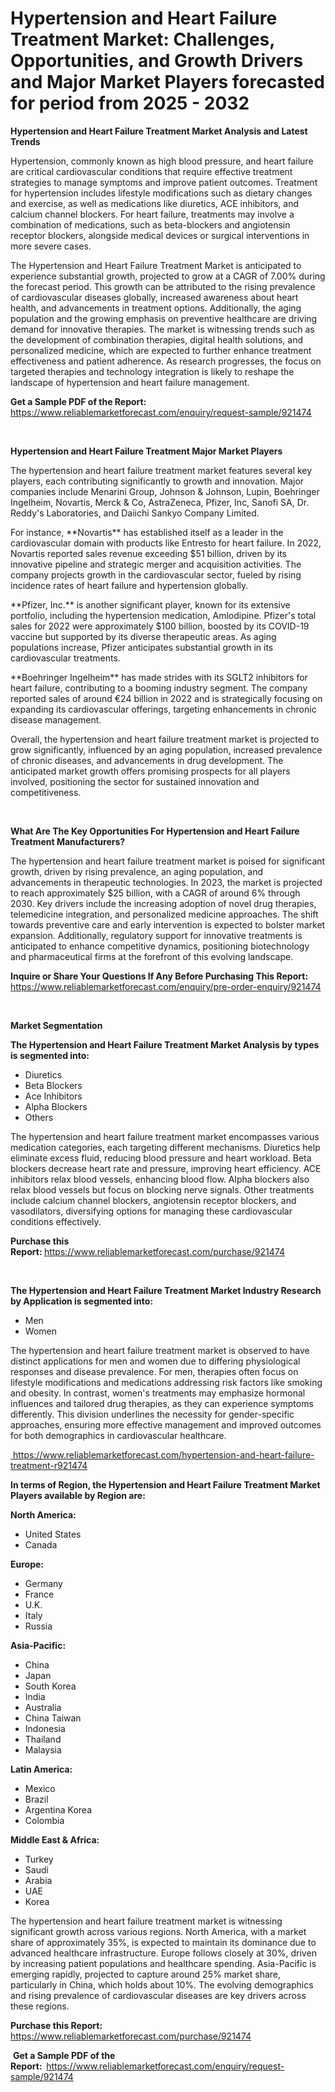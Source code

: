 <p><h1>Hypertension and Heart Failure Treatment Market: Challenges, Opportunities, and Growth Drivers and Major Market Players forecasted for period from 2025 - 2032</h1></p><p><strong>Hypertension and Heart Failure Treatment Market Analysis and Latest Trends</strong></p>
<p><p>Hypertension, commonly known as high blood pressure, and heart failure are critical cardiovascular conditions that require effective treatment strategies to manage symptoms and improve patient outcomes. Treatment for hypertension includes lifestyle modifications such as dietary changes and exercise, as well as medications like diuretics, ACE inhibitors, and calcium channel blockers. For heart failure, treatments may involve a combination of medications, such as beta-blockers and angiotensin receptor blockers, alongside medical devices or surgical interventions in more severe cases.</p><p>The Hypertension and Heart Failure Treatment Market is anticipated to experience substantial growth, projected to grow at a CAGR of 7.00% during the forecast period. This growth can be attributed to the rising prevalence of cardiovascular diseases globally, increased awareness about heart health, and advancements in treatment options. Additionally, the aging population and the growing emphasis on preventive healthcare are driving demand for innovative therapies. The market is witnessing trends such as the development of combination therapies, digital health solutions, and personalized medicine, which are expected to further enhance treatment effectiveness and patient adherence. As research progresses, the focus on targeted therapies and technology integration is likely to reshape the landscape of hypertension and heart failure management.</p></p>
<p><strong>Get a Sample PDF of the Report:&nbsp;</strong> <a href="https://www.reliablemarketforecast.com/enquiry/request-sample/921474?utm_campaign=3575&utm_medium=2&utm_source=Github&utm_content=ia&utm_term=16042025&utm_id=hypertension-and-heart-failure-treatment">https://www.reliablemarketforecast.com/enquiry/request-sample/921474</a></p>
<p>&nbsp;</p>
<p><strong>Hypertension and Heart Failure Treatment Major Market Players</strong></p>
<p><p>The hypertension and heart failure treatment market features several key players, each contributing significantly to growth and innovation. Major companies include Menarini Group, Johnson & Johnson, Lupin, Boehringer Ingelheim, Novartis, Merck & Co, AstraZeneca, Pfizer, Inc, Sanofi SA, Dr. Reddy's Laboratories, and Daiichi Sankyo Company Limited.</p><p>For instance, **Novartis** has established itself as a leader in the cardiovascular domain with products like Entresto for heart failure. In 2022, Novartis reported sales revenue exceeding $51 billion, driven by its innovative pipeline and strategic merger and acquisition activities. The company projects growth in the cardiovascular sector, fueled by rising incidence rates of heart failure and hypertension globally.</p><p>**Pfizer, Inc.** is another significant player, known for its extensive portfolio, including the hypertension medication, Amlodipine. Pfizer's total sales for 2022 were approximately $100 billion, boosted by its COVID-19 vaccine but supported by its diverse therapeutic areas. As aging populations increase, Pfizer anticipates substantial growth in its cardiovascular treatments.</p><p>**Boehringer Ingelheim** has made strides with its SGLT2 inhibitors for heart failure, contributing to a booming industry segment. The company reported sales of around €24 billion in 2022 and is strategically focusing on expanding its cardiovascular offerings, targeting enhancements in chronic disease management.</p><p>Overall, the hypertension and heart failure treatment market is projected to grow significantly, influenced by an aging population, increased prevalence of chronic diseases, and advancements in drug development. The anticipated market growth offers promising prospects for all players involved, positioning the sector for sustained innovation and competitiveness.</p></p>
<p>&nbsp;</p>
<p><strong>What Are The Key Opportunities For Hypertension and Heart Failure Treatment Manufacturers?</strong></p>
<p><p>The hypertension and heart failure treatment market is poised for significant growth, driven by rising prevalence, an aging population, and advancements in therapeutic technologies. In 2023, the market is projected to reach approximately $25 billion, with a CAGR of around 6% through 2030. Key drivers include the increasing adoption of novel drug therapies, telemedicine integration, and personalized medicine approaches. The shift towards preventive care and early intervention is expected to bolster market expansion. Additionally, regulatory support for innovative treatments is anticipated to enhance competitive dynamics, positioning biotechnology and pharmaceutical firms at the forefront of this evolving landscape.</p></p>
<p><strong>Inquire or Share Your Questions If Any Before Purchasing This Report:</strong> <a href="https://www.reliablemarketforecast.com/enquiry/pre-order-enquiry/921474?utm_campaign=3575&utm_medium=2&utm_source=Github&utm_content=ia&utm_term=16042025&utm_id=hypertension-and-heart-failure-treatment">https://www.reliablemarketforecast.com/enquiry/pre-order-enquiry/921474</a></p>
<p>&nbsp;</p>
<p><strong>Market Segmentation</strong></p>
<p><strong>The Hypertension and Heart Failure Treatment Market Analysis by types is segmented into:</strong></p>
<p><ul><li>Diuretics</li><li>Beta Blockers</li><li>Ace Inhibitors</li><li>Alpha Blockers</li><li>Others</li></ul></p>
<p><p>The hypertension and heart failure treatment market encompasses various medication categories, each targeting different mechanisms. Diuretics help eliminate excess fluid, reducing blood pressure and heart workload. Beta blockers decrease heart rate and pressure, improving heart efficiency. ACE inhibitors relax blood vessels, enhancing blood flow. Alpha blockers also relax blood vessels but focus on blocking nerve signals. Other treatments include calcium channel blockers, angiotensin receptor blockers, and vasodilators, diversifying options for managing these cardiovascular conditions effectively.</p></p>
<p><strong>Purchase this Report:&nbsp;</strong><a href="https://www.reliablemarketforecast.com/purchase/921474?utm_campaign=3575&utm_medium=2&utm_source=Github&utm_content=ia&utm_term=16042025&utm_id=hypertension-and-heart-failure-treatment">https://www.reliablemarketforecast.com/purchase/921474</a></p>
<p>&nbsp;</p>
<p><strong>The Hypertension and Heart Failure Treatment Market Industry Research by Application is segmented into:</strong></p>
<p><ul><li>Men</li><li>Women</li></ul></p>
<p><p>The hypertension and heart failure treatment market is observed to have distinct applications for men and women due to differing physiological responses and disease prevalence. For men, therapies often focus on lifestyle modifications and medications addressing risk factors like smoking and obesity. In contrast, women's treatments may emphasize hormonal influences and tailored drug therapies, as they can experience symptoms differently. This division underlines the necessity for gender-specific approaches, ensuring more effective management and improved outcomes for both demographics in cardiovascular healthcare.</p></p>
<p><a href="https://www.reliablemarketforecast.com/hypertension-and-heart-failure-treatment-r921474?utm_campaign=3575&utm_medium=2&utm_source=Github&utm_content=ia&utm_term=16042025&utm_id=hypertension-and-heart-failure-treatment">&nbsp;https://www.reliablemarketforecast.com/hypertension-and-heart-failure-treatment-r921474</a></p>
<p><strong>In terms of Region, the Hypertension and Heart Failure Treatment Market Players available by Region are:</strong></p>
<p>
    <p> <strong> North America: </strong>
        <ul>
            <li>United States</li>
            <li>Canada</li>
        </ul>
        </p> 
    <p> <strong> Europe: </strong>
        <ul>
            <li>Germany</li>
            <li>France</li>
            <li>U.K.</li>
            <li>Italy</li>
            <li>Russia</li>
        </ul>
        </p> 
    <p> <strong> Asia-Pacific: </strong>
        <ul>
            <li>China</li>
            <li>Japan</li>
            <li>South Korea</li>
            <li>India</li>
            <li>Australia</li>
            <li>China Taiwan</li>
            <li>Indonesia</li>
            <li>Thailand</li>
            <li>Malaysia</li>
        </ul>
        </p> 
    <p> <strong> Latin America: </strong>
        <ul>
            <li>Mexico</li>
            <li>Brazil</li>
            <li>Argentina Korea</li>
            <li>Colombia</li>
        </ul>
        </p> 
    <p> <strong> Middle East & Africa: </strong>
        <ul>
            <li>Turkey</li>
            <li>Saudi</li>
            <li>Arabia</li>
            <li>UAE</li>
            <li>Korea</li>
        </ul>
    </p>
    </p>
<p><p>The hypertension and heart failure treatment market is witnessing significant growth across various regions. North America, with a market share of approximately 35%, is expected to maintain its dominance due to advanced healthcare infrastructure. Europe follows closely at 30%, driven by increasing patient populations and healthcare spending. Asia-Pacific is emerging rapidly, projected to capture around 25% market share, particularly in China, which holds about 10%. The evolving demographics and rising prevalence of cardiovascular diseases are key drivers across these regions.</p></p>
<p><strong>Purchase this Report: </strong><a href="https://www.reliablemarketforecast.com/purchase/921474?utm_campaign=3575&utm_medium=2&utm_source=Github&utm_content=ia&utm_term=16042025&utm_id=hypertension-and-heart-failure-treatment">https://www.reliablemarketforecast.com/purchase/921474</a></p>
<p>&nbsp;<strong>Get a Sample PDF of the Report:&nbsp;&nbsp;</strong><a href="https://www.reliablemarketforecast.com/enquiry/request-sample/921474?utm_campaign=3575&utm_medium=2&utm_source=Github&utm_content=ia&utm_term=16042025&utm_id=hypertension-and-heart-failure-treatment">https://www.reliablemarketforecast.com/enquiry/request-sample/921474</a></p>
<p><strong></strong></p>
<p><p></p><p></p><p></p></p>